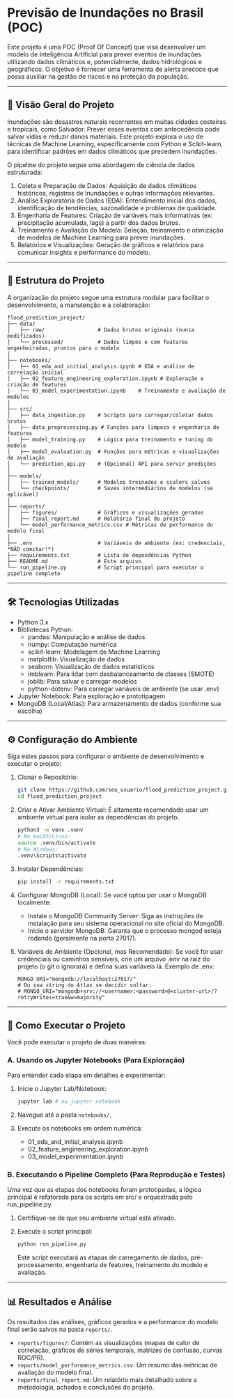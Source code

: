 # Previsão de Inundações no Brasil (POC)

Este projeto é uma POC (Proof Of Concept) que visa desenvolver um modelo de Inteligência Artificial para prever eventos de inundações utilizando dados climáticos e, potencialmente, dados hidrológicos e geográficos. O objetivo é fornecer uma ferramenta de alerta precoce que possa auxiliar na gestão de riscos e na proteção da população.

---

## 🚀 Visão Geral do Projeto

Inundações são desastres naturais recorrentes em muitas cidades costeiras e tropicais, como Salvador. Prever esses eventos com antecedência pode salvar vidas e reduzir danos materiais. Este projeto explora o uso de técnicas de Machine Learning, especificamente com Python e Scikit-learn, para identificar padrões em dados climáticos que precedem inundações.

O pipeline do projeto segue uma abordagem de ciência de dados estruturada:

1. Coleta e Preparação de Dados: Aquisição de dados climáticos históricos, registros de inundações e outras informações relevantes.
2. Análise Exploratória de Dados (EDA): Entendimento inicial dos dados, identificação de tendências, sazonalidade e problemas de qualidade.
3. Engenharia de Features: Criação de variáveis mais informativas (ex: precipitação acumulada, lags) a partir dos dados brutos.
4. Treinamento e Avaliação do Modelo: Seleção, treinamento e otimização de modelos de Machine Learning para prever inundações.
5. Relatórios e Visualizações: Geração de gráficos e relatórios para comunicar insights e performance do modelo.

---

## 📂 Estrutura do Projeto

A organização do projeto segue uma estrutura modular para facilitar o desenvolvimento, a manutenção e a colaboração:

```text
flood_prediction_project/
├── data/
│   ├── raw/                 # Dados brutos originais (nunca modificados)
│   └── processed/           # Dados limpos e com features engenheiradas, prontos para o modelo
│
├── notebooks/
│   ├── 01_eda_and_initial_analysis.ipynb # EDA e análise de correlação inicial
│   ├── 02_feature_engineering_exploration.ipynb # Exploração e criação de features
│   └── 03_model_experimentation.ipynb    # Treinamento e avaliação de modelos
│
├── src/
│   ├── data_ingestion.py    # Scripts para carregar/coletar dados brutos
│   ├── data_preprocessing.py # Funções para limpeza e engenharia de features
│   ├── model_training.py    # Lógica para treinamento e tuning do modelo
│   ├── model_evaluation.py  # Funções para métricas e visualizações de avaliação
│   └── prediction_api.py    # (Opcional) API para servir predições
│
├── models/
│   ├── trained_models/      # Modelos treinados e scalers salvos
│   └── checkpoints/         # Saves intermediários de modelos (se aplicável)
│
├── reports/
│   ├── figures/             # Gráficos e visualizações gerados
│   ├── final_report.md      # Relatório final do projeto
│   └── model_performance_metrics.csv # Métricas de performance do modelo final
│
├── .env                     # Variáveis de ambiente (ex: credenciais, *NÃO comitar!*)
├── requirements.txt         # Lista de dependências Python
├── README.md                # Este arquivo
└── run_pipeline.py          # Script principal para executar o pipeline completo
```

---

## 🛠️ Tecnologias Utilizadas

- Python 3.x
- Bibliotecas Python:
  - pandas: Manipulação e análise de dados
  - numpy: Computação numérica
  - scikit-learn: Modelagem de Machine Learning
  - matplotlib: Visualização de dados
  - seaborn: Visualização de dados estatísticos
  - imblearn: Para lidar com desbalanceamento de classes (SMOTE)
  - joblib: Para salvar e carregar modelos
  - python-dotenv: Para carregar variáveis de ambiente (se usar .env)
- Jupyter Notebook: Para exploração e prototipagem
- MongoDB (Local/Atlas): Para armazenamento de dados (conforme sua escolha)

---

## ⚙️ Configuração do Ambiente

Siga estes passos para configurar o ambiente de desenvolvimento e executar o projeto:

1. Clonar o Repositório:

    ```bash
    git clone https://github.com/seu_usuario/flood_prediction_project.git
    cd flood_prediction_project
    ```

2. Criar e Ativar Ambiente Virtual:
    É altamente recomendado usar um ambiente virtual para isolar as dependências do projeto.

    ```bash
    python3 -m venv .venv
    # No macOS/Linux:
    source .venv/bin/activate
    # No Windows:
    .venv\Scripts\activate
    ```

3. Instalar Dependências:

    ```bash
    pip install -r requirements.txt
    ```

4. Configurar MongoDB (Local):
    Se você optou por usar o MongoDB localmente:

    - Instale o MongoDB Community Server: Siga as instruções de instalação para seu sistema operacional no site oficial do MongoDB.
    - Inicie o servidor MongoDB: Garanta que o processo mongod esteja rodando (geralmente na porta 27017).

5. Variáveis de Ambiente (Opcional, mas Recomendado):
    Se você for usar credenciais ou caminhos sensíveis, crie um arquivo .env na raiz do projeto (o git o ignorará) e defina suas variáveis lá.
    Exemplo de .env:

    ```text
    MONGO_URI="mongodb://localhost:27017/"
    # Ou sua string do Atlas se decidir voltar:
    # MONGO_URI="mongodb+srv://<username>:<password>@<cluster-url>/?retryWrites=true&w=majority"
    ```

---

## 🚀 Como Executar o Projeto

Você pode executar o projeto de duas maneiras:

### A. Usando os Jupyter Notebooks (Para Exploração)

Para entender cada etapa em detalhes e experimentar:

1. Inicie o Jupyter Lab/Notebook:

    ```bash
    jupyter lab # ou jupyter notebook
    ```

2. Navegue até a pasta ```notebooks/```.
3. Execute os notebooks em ordem numérica:
    - 01_eda_and_initial_analysis.ipynb
    - 02_feature_engineering_exploration.ipynb
    - 03_model_experimentation.ipynb

### B. Executando o Pipeline Completo (Para Reprodução e Testes)

Uma vez que as etapas dos notebooks foram prototipadas, a lógica principal é refatorada para os scripts em src/ e orquestrada pelo run_pipeline.py.

1. Certifique-se de que seu ambiente virtual está ativado.
2. Execute o script principal:

    ```bash
    python run_pipeline.py
    ```

    Este script executará as etapas de carregamento de dados, pré-processamento, engenharia de features, treinamento do modelo e avaliação.

---

## 📊 Resultados e Análise

Os resultados das análises, gráficos gerados e a performance do modelo final serão salvos na pasta ```reports/```.

- ```reports/figures/```: Contém as visualizações (mapas de calor de correlação, gráficos de séries temporais, matrizes de confusão, curvas ROC/PR).
- ```reports/model_performance_metrics.csv```: Um resumo das métricas de avaliação do modelo final.
- ```reports/final_report.md```: Um relatório mais detalhado sobre a metodologia, achados e conclusões do projeto.
